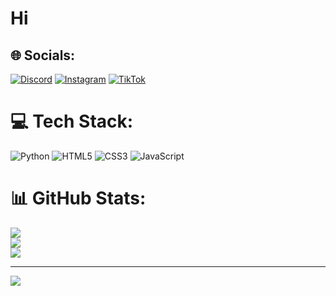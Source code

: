 # Hi 

## 🌐 Socials:
[![Discord](https://img.shields.io/badge/Discord-%237289DA.svg?logo=discord&logoColor=white)](https://discord.gg/akito_3) [![Instagram](https://img.shields.io/badge/Instagram-%23E4405F.svg?logo=Instagram&logoColor=white)](https://instagram.com/sayl.aaur) [![TikTok](https://img.shields.io/badge/TikTok-%23000000.svg?logo=TikTok&logoColor=white)](https://tiktok.com/@akitto7) 

# 💻 Tech Stack:
![Python](https://img.shields.io/badge/python-3670A0?style=for-the-badge&logo=python&logoColor=ffdd54) ![HTML5](https://img.shields.io/badge/html5-%23E34F26.svg?style=for-the-badge&logo=html5&logoColor=white) ![CSS3](https://img.shields.io/badge/css3-%231572B6.svg?style=for-the-badge&logo=css3&logoColor=white) ![JavaScript](https://img.shields.io/badge/javascript-%23323330.svg?style=for-the-badge&logo=javascript&logoColor=%23F7DF1E)
# 📊 GitHub Stats:
![](https://github-readme-stats.vercel.app/api?username=saylaaur&theme=dark&hide_border=false&include_all_commits=false&count_private=false)<br/>
![](https://github-readme-streak-stats.herokuapp.com/?user=saylaaur&theme=dark&hide_border=false)<br/>
![](https://github-readme-stats.vercel.app/api/top-langs/?username=saylaaur&theme=dark&hide_border=false&include_all_commits=false&count_private=false&layout=compact)

---
[![](https://visitcount.itsvg.in/api?id=saylaaur&icon=0&color=0)](https://visitcount.itsvg.in)

<!-- Proudly created with GPRM ( https://gprm.itsvg.in ) -->

